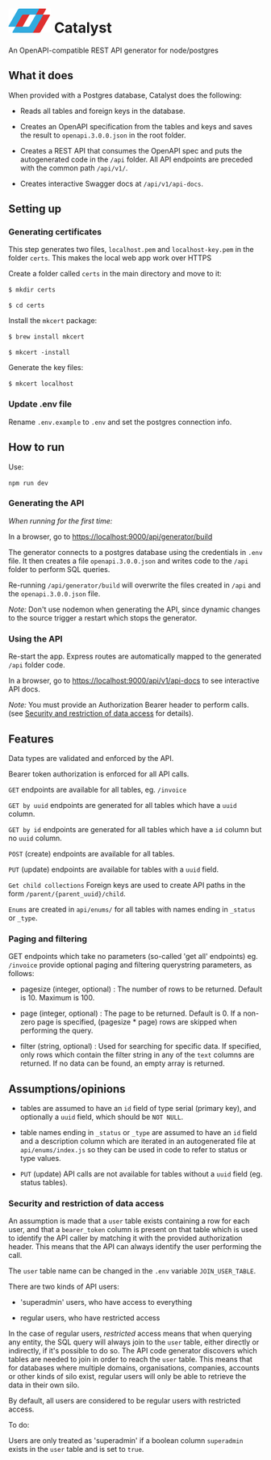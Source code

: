 # ![Catalyst](logo.svg) Catalyst

An OpenAPI-compatible REST API generator for node/postgres

## What it does

When provided with a Postgres database, Catalyst does the following:

- Reads all tables and foreign keys in the database.

- Creates an OpenAPI specification from the tables and keys and saves the result to `openapi.3.0.0.json` in the root folder.

- Creates a REST API that consumes the OpenAPI spec and puts the autogenerated code in the `/api` folder. All API endpoints are preceded with the common path `/api/v1/`.

- Creates interactive Swagger docs at `/api/v1/api-docs`.

## Setting up
### Generating certificates

This step generates two files, `localhost.pem` and `localhost-key.pem` in the folder `certs`.
This makes the local web app work over HTTPS

Create a folder called `certs` in the main directory and move to it:

`$ mkdir certs`

`$ cd certs`

Install the `mkcert` package:

`$ brew install mkcert`

`$ mkcert -install`

Generate the key files:

`$ mkcert localhost`


### Update .env file

Rename `.env.example` to `.env` and set the postgres connection info.

## How to run

Use: 

`npm run dev`

### Generating the API 

*When running for the first time:*

In a browser, go to [https://localhost:9000/api/generator/build](https://localhost:9000/api/generator/build)

The generator connects to a postgres database using the credentials in `.env` file.
It then creates a file `openapi.3.0.0.json` and writes code to the `/api` folder to perform SQL queries.

Re-running `/api/generator/build` will overwrite the files created in `/api` and the `openapi.3.0.0.json` file.

*Note:* Don't use nodemon when generating the API, since dynamic changes to the source trigger a restart which stops the generator.


### Using the API 

Re-start the app. Express routes are automatically mapped to the generated `/api` folder code.

In a browser, go to  [https://localhost:9000/api/v1/api-docs](https://localhost:9000/api/v1/api-docs) to see interactive API docs.

*Note:* You must provide an Authorization Bearer header to perform calls. (see [Security and restriction of data access](#security-and-restriction-of-data-access) for details).


## Features

Data types are validated and enforced by the API.

Bearer token authorization is enforced for all API calls.

`GET` endpoints are available for all tables, eg. `/invoice`

`GET by uuid` endpoints are generated for all tables which have a `uuid` column. 

`GET by id` endpoints are generated for all tables which have a `id` column but no `uuid` column.

`POST` (create) endpoints are available for all tables.

`PUT` (update) endpoints are available for tables with a `uuid` field.

`Get child collections` Foreign keys are used to create API paths in the form `/parent/{parent_uuid}/child`.

`Enums` are created in `api/enums/` for all tables with names ending in `_status` or `_type`.

### Paging and filtering

GET endpoints which take no parameters (so-called 'get all' endpoints) eg. `/invoice` provide optional paging and filtering querystring parameters, as follows:

- pagesize (integer, optional) : The number of rows to be returned. Default is 10. Maximum is 100.

- page (integer, optional) : The page to be returned. Default is 0. If a non-zero page is specified, (pagesize * page) rows are skipped when performing the query.

- filter (string, optional) : Used for searching for specific data. If specified, only rows which contain the filter string in any of the `text` columns are returned. If no data can be found, an empty array is returned.



## Assumptions/opinions

- tables are assumed to have an `id` field of type serial (primary key), 
and optionally a `uuid` field, which should be `NOT NULL`.

- table names ending in `_status` or `_type` are assumed to have an `id` field and a description column which are iterated in an autogenerated file at `api/enums/index.js` so they can be used in code to refer to status or type values.

- `PUT` (update) API calls are not available for tables without a `uuid` field (eg. status tables).

### Security and restriction of data access

An assumption is made that a `user` table exists containing a row for each user, and that a `bearer_token` column is present on that table which is used to identify the API caller by matching it with the provided authorization header. This means that the API can always identify the user performing the call.

The `user` table name can be changed in the `.env` variable `JOIN_USER_TABLE`.

There are two kinds of API users:

- 'superadmin' users, who have access to everything

- regular users, who have restricted access

In the case of regular users, *restricted* access means that when querying any entity, the SQL
query will always join to the `user` table, either directly or indirectly, if it's possible to do so. The API code generator discovers which tables are needed to join in order to reach the `user` table. This means that for databases where multiple domains, organisations, companies, accounts or other kinds of silo exist, regular users will only be able to retrieve the data in their own silo.

By default, all users are considered to be regular users with restricted access. 

To do:

Users are only treated as 'superadmin' if a boolean column `superadmin` exists in the `user` table and is set to `true`.
